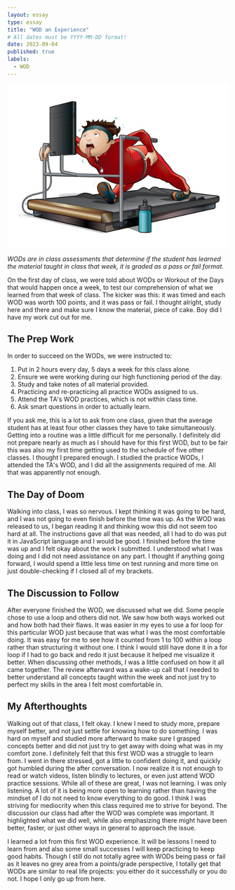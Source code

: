 ```yaml
---
layout: essay
type: essay
title: "WOD an Experience"
# All dates must be YYYY-MM-DD format!
date: 2023-09-04
published: true
labels:
  - WOD
---
```


<div class="text-center p-4">
  <img width="600px" src="../img/wodexp.jpg" class="img" >
</div>


*WODs are in class assessments that determine if the student has learned the material taught in class that week, it is graded as a pass or fail format.*

On the first day of class, we were told about WODs or Workout of the Days that would happen once a week, to test our comprehension of what we learned from that week of class. The kicker was this: it was timed and each WOD was worth 100 points, and it was pass or fail. I thought alright, study here and there and make sure I know the material, piece of cake. Boy did I have my work cut out for me. 

## The Prep Work

In order to succeed on the WODs, we were instructed to:
1. Put in 2 hours every day, 5 days a week for this class alone.
2. Ensure we were working during our high functioning period of the day.
3. Study and take notes of all material provided.
4. Practicing and re-practicing all practice WODs assigned to us.
5. Attend the TAʻs WOD practices, which is not within class time.
6. Ask smart questions in order to actually learn.

If you ask me, this is a lot to ask from one class, given that the average student has at least four other classes they have to take simultaneously. Getting into a routine was a little difficult for me personally. I definitely did not prepare nearly as much as I should have for this first WOD, but to be fair this was also my first time getting used to the schedule of five other classes. I thought I prepared enough. I studied the practice WODs, I attended the TAʻs WOD, and I did all the assignments required of me. All that was apparently not enough.

## The Day of Doom

Walking into class, I was so nervous. I kept thinking it was going to be hard, and I was not going to even finish before the time was up. As the WOD was released to us, I began reading it and thinking wow this did not seem too hard at all. The instructions gave all that was needed, all I had to do was put it in JavaScript language and I would be good. I finished before the time was up and I felt okay about the work I submitted. I understood what I was doing and I did not need assistance on any part. I thought if anything going forward, I would spend a little less time on test running and more time on just double-checking if I closed all of my brackets.

## The Discussion to Follow

After everyone finished the WOD, we discussed what we did. Some people chose to use a loop and others did not. We saw how both ways worked out and how both had their flaws. It was easier in my eyes to use a for loop for this particular WOD just because that was what I was the most comfortable doing. It was easy for me to see how it counted from 1 to 100 within a loop rather than structuring it without one. I think I would still have done it in a for loop if I had to go back and redo it just because it helped me visualize it better. When discussing other methods, I was a little confused on how it all came together. The review afterward was a wake-up call that I needed to better understand all concepts taught within the week and not just try to perfect my skills in the area I felt most comfortable in. 

## My Afterthoughts

Walking out of that class, I felt okay. I knew I need to study more, prepare myself better, and not just settle for knowing how to do something. I was hard on myself and studied more afterward to make sure I grasped concepts better and did not just try to get away with doing what was in my comfort zone. I definitely felt that this first WOD was a struggle to learn from. I went in there stressed, got a little to confident doing it, and quickly got humbled during the after conversation. I now realize it is not enough to read or watch videos, listen blindly to lectures, or even just attend WOD practice sessions. While all of these are great, I was not learning. I was only listening. A lot of it is being more open to learning rather than having the mindset of I do not need to know everything to do good. I think I was striving for mediocrity when this class required me to strive for beyond. The discussion our class had after the WOD was complete was important. It highlighted what we did well, while also emphasizing there might have been better, faster, or just other ways in general to approach the issue.

I learned a lot from this first WOD experience. It will be lessons I need to learn from and also some small successes I will keep practicing to keep good habits. Though I still do not totally agree with WODs being pass or fail as it leaves no grey area from a points/grade perspective, I totally get that WODs are similar to real life projects: you either do it successfully or you do not. I hope I only go up from here.
